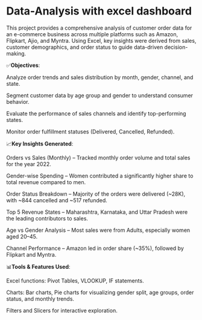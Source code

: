 # Data-Analysis with excel dashboard
This project provides a comprehensive analysis of customer order data for an e-commerce business across multiple platforms such as Amazon, Flipkart, Ajio, and Myntra. Using Excel, key insights were derived from sales, customer demographics, and order status to guide data-driven decision-making.


✅**Objectives**:

Analyze order trends and sales distribution by month, gender, channel, and state.

Segment customer data by age group and gender to understand consumer behavior.

Evaluate the performance of sales channels and identify top-performing states.

Monitor order fulfillment statuses (Delivered, Cancelled, Refunded).

📈**Key Insights Generated**:

Orders vs Sales (Monthly) – Tracked monthly order volume and total sales for the year 2022.

Gender-wise Spending – Women contributed a significantly higher share to total revenue compared to men.

Order Status Breakdown – Majority of the orders were delivered (~28K), with ~844 cancelled and ~517 refunded.

Top 5 Revenue States – Maharashtra, Karnataka, and Uttar Pradesh were the leading contributors to sales.

Age vs Gender Analysis – Most sales were from Adults, especially women aged 20–45.

Channel Performance – Amazon led in order share (~35%), followed by Flipkart and Myntra.


📊**Tools & Features Used**:

Excel functions: Pivot Tables, VLOOKUP, IF statements.

Charts: Bar charts, Pie charts for visualizing gender split, age groups, order status, and monthly trends.

Filters and Slicers for interactive exploration.

